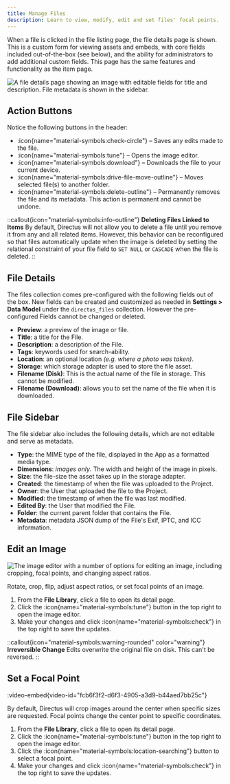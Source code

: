 ```yaml
---
title: Manage Files
description: Learn to view, modify, edit and set files' focal points.
---
```


When a file is clicked in the file listing page, the file details page is shown. This is a custom form for viewing assets
and embeds, with core fields included out-of-the-box (see below), and the ability for administrators to add additional
custom fields. This page has the same features and functionality as the
item page.

![A file details page showing an image with editable fields for title and description. File metadata is shown in the sidebar.](/img/5cf9a82c-5a4b-4feb-ab61-ff6e9d10455d.webp)

## Action Buttons

Notice the following buttons in the header:

- :icon{name="material-symbols:check-circle"} – Saves any edits made to the file.
- :icon{name="material-symbols:tune"} – Opens the image editor.
- :icon{name="material-symbols:download"} – Downloads the file to your current device.
- :icon{name="material-symbols:drive-file-move-outline"} – Moves selected file(s) to another folder.
- :icon{name="material-symbols:delete-outline"} – Permanently removes the file and its metadata. This action is permanent and cannot be undone.

::callout{icon="material-symbols:info-outline"}
**Deleting Files Linked to Items**
By default, Directus will not allow you to delete a file until you remove it from any and all related items. However,
this behavior can be reconfigured so that files automatically update when the image is deleted by setting the relational
constraint of your file field to `SET NULL` or `CASCADE` when the file is deleted.
::

## File Details

The files collection comes pre-configured with the following fields out of the box. New fields can be created and
customized as needed in **Settings > Data Model** under the `directus_files` collection. However the pre-configured Fields cannot be changed or deleted.

- **Preview**: a preview of the image or file.
- **Title**: a title for the File.
- **Description**: a description of the File.
- **Tags**: keywords used for search-ability.
- **Location**: an optional location _(e.g. where a photo was taken)_.
- **Storage**: which storage adapter is used to store the file asset.
- **Filename (Disk)**: This is the actual name of the file in storage. This cannot be modified.
- **Filename (Download)**: allows you to set the name of the file when it is downloaded.

## File Sidebar

The file sidebar also includes the following details, which are not editable and serve as metadata.

- **Type**: the MIME type of the file, displayed in the App as a formatted media type.
- **Dimensions**: _images only_. The width and height of the image in pixels.
- **Size**: the file-size the asset takes up in the storage adapter.
- **Created**: the timestamp of when the file was uploaded to the Project.
- **Owner**: the User that uploaded the file to the Project.
- **Modified**: the timestamp of when the file was last modified.
- **Edited By**: the User that modified the File.
- **Folder**: the current parent folder that contains the File.
- **Metadata**: metadata JSON dump of the File's Exif, IPTC, and ICC information.

## Edit an Image

![The image editor with a number of options for editing an image, including cropping, focal points, and changing aspect ratios.](/img/dc2929f8-7a5b-419f-8a31-c3ac7a45415e.webp)

Rotate, crop, flip, adjust aspect ratios, or set focal points of an image.

1. From the **File Library**, click a file to open its detail page.
2. Click the :icon{name="material-symbols:tune"} button in the top right to open the image editor.
3. Make your changes and click :icon{name="material-symbols:check"} in the top right to save the updates.

::callout{icon="material-symbols:warning-rounded" color="warning"}
**Irreversible Change**
Edits overwrite the original file on disk. This can't be reversed.
::

## Set a Focal Point

:video-embed{video-id="fcb6f3f2-d6f3-4905-a3d9-b44aed7bb25c"}

By default, Directus will crop images around the center when specific sizes are requested. Focal points change the
center point to specific coordinates.

1. From the **File Library**, click a file to open its detail page.
2. Click the :icon{name="material-symbols:tune"} button in the top right to open the image editor.
3. Click the :icon{name="material-symbols:location-searching"} button to select a focal point.
4. Make your changes and click :icon{name="material-symbols:check"} in the top right to save the updates.
